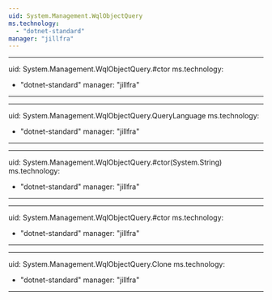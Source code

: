 ```yaml
---
uid: System.Management.WqlObjectQuery
ms.technology: 
  - "dotnet-standard"
manager: "jillfra"
---
```


---
uid: System.Management.WqlObjectQuery.#ctor
ms.technology: 
  - "dotnet-standard"
manager: "jillfra"
---

---
uid: System.Management.WqlObjectQuery.QueryLanguage
ms.technology: 
  - "dotnet-standard"
manager: "jillfra"
---

---
uid: System.Management.WqlObjectQuery.#ctor(System.String)
ms.technology: 
  - "dotnet-standard"
manager: "jillfra"
---

---
uid: System.Management.WqlObjectQuery.#ctor
ms.technology: 
  - "dotnet-standard"
manager: "jillfra"
---

---
uid: System.Management.WqlObjectQuery.Clone
ms.technology: 
  - "dotnet-standard"
manager: "jillfra"
---
